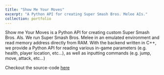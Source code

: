 ```yaml
---
title: "Show Me Your Moves"
excerpt: "A Python API for creating Super Smash Bros. Melee AIs."
collection: portfolio
---
```

 
Show me Your Moves is a Python API for creating custom Super Smash Bros. AIs. 
We run Super Smash Bros. Melee in an emulated environment and read memory address directly from RAM. With the backend written in C++, we provide a Python API for reading various in-game parameters (e.g. health, player location, etc...), as well as inputting commands (e.g. jump, move, attack, etc...)
 
Checkout the source-code [here](https://github.com/zacharyrodwatkins/ShowMeYourMoves)